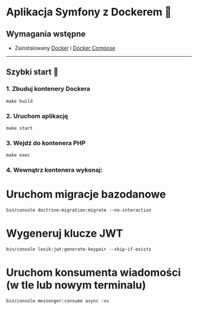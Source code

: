 # Aplikacja Symfony z Dockerem 🐳

## Wymagania wstępne
- Zainstalowany [Docker](https://docs.docker.com/get-docker/) i [Docker Compose](https://docs.docker.com/compose/install/)

---

## Szybki start 🚀

### 1. Zbuduj kontenery Dockera
```
make build
```

### 2. Uruchom aplikację
```
make start
```
### 3. Wejdź do kontenera PHP
```
make exec
```

### 4. Wewnątrz kontenera wykonaj:

# Uruchom migracje bazodanowe
```
bin/console doctrine:migration:migrate --no-interaction
```
# Wygeneruj klucze JWT
```
bin/console lexik:jwt:generate-keypair --skip-if-exists
```
# Uruchom konsumenta wiadomości (w tle lub nowym terminalu)
```
bin/console messenger:consume async -vv
```
